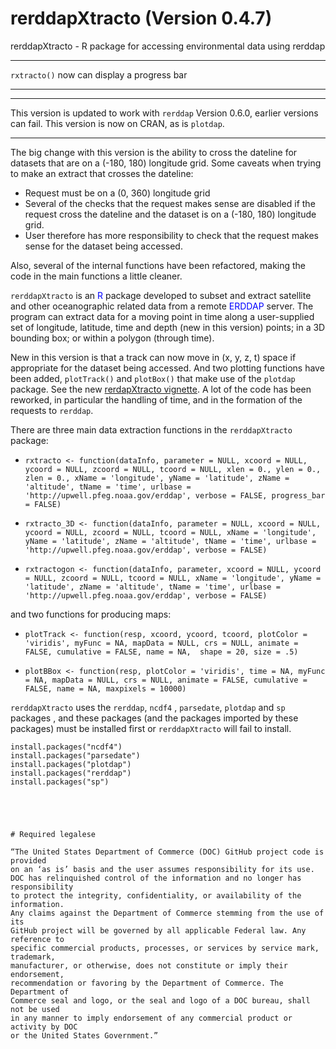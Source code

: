 # rerddapXtracto (Version 0.4.7)
rerddapXtracto - R package for accessing environmental data using rerddap 

******
`rxtracto()` now can display a progress bar
******

******
This version is updated to work with `rerddap` Version 0.6.0, earlier versions can fail.  This version is now on CRAN,  as is `plotdap`.
******

The big change with this version is the ability to cross the dateline for datasets that are
on a (-180, 180) longitude grid. Some caveats when trying to make an extract that
crosses the dateline:

- Request must be on a (0, 360) longitude grid
- Several of the checks that the request makes sense are disabled if the request
cross the dateline and the dataset is on a (-180, 180) longitude grid.
- User therefore has more responsibility to check that the request makes sense
for the dataset being accessed.

Also, several of the internal functions have been refactored, making the code
in the main functions a little cleaner.


`rerddapXtracto` is an <span style="color:blue">R</span> package developed to subset and extract satellite and other oceanographic related data from a remote <span style="color:blue">ERDDAP</span> server. The program can extract data for a moving point in time along a user-supplied set of longitude, latitude, time and depth  (new in this version) points; in a 3D bounding box; or within a polygon (through time). 

New in this version is that a track can now move in (x, y, z, t) space if appropriate for the dataset being accessed.  And two plotting functions have been added,  `plotTrack()` and `plotBox()` that make use of the `plotdap` package.  See the new [rerdapXtracto vignette](https://rmendels.github.io/UsingrerddapXtracto.html).  A lot of the code has been reworked, in particular the handling of time,  and in the formation of the requests to `rerddap`.



There are three main data extraction functions in the `rerddapXtracto` package: 

- `rxtracto <- function(dataInfo, parameter = NULL, xcoord = NULL, ycoord = NULL, zcoord = NULL, tcoord = NULL, xlen = 0., ylen = 0., zlen = 0., xName = 'longitude', yName = 'latitude', zName = 'altitude', tName = 'time', urlbase = 'http://upwell.pfeg.noaa.gov/erddap', verbose = FALSE, progress_bar = FALSE)`

- `rxtracto_3D <- function(dataInfo, parameter = NULL, xcoord = NULL, ycoord = NULL, zcoord = NULL, tcoord = NULL, xName = 'longitude', yName = 'latitude', zName = 'altitude', tName = 'time', urlbase = 'http://upwell.pfeg.noaa.gov/erddap', verbose = FALSE)`

- `rxtractogon <- function(dataInfo, parameter, xcoord = NULL, ycoord = NULL, zcoord = NULL, tcoord = NULL, xName = 'longitude', yName = 'latitude', zName = 'altitude', tName = 'time', urlbase = 'http://upwell.pfeg.noaa.gov/erddap', verbose = FALSE)`

and two functions for producing maps:

- `plotTrack <- function(resp, xcoord, ycoord, tcoord, plotColor = 'viridis', myFunc = NA,
                      mapData = NULL, crs = NULL,
                      animate = FALSE, cumulative = FALSE,
                      name = NA,  shape = 20, size = .5)`

- `plotBBox <- function(resp, plotColor = 'viridis', time = NA, myFunc = NA,
                mapData = NULL, crs = NULL,
                animate = FALSE, cumulative = FALSE, name = NA,
                maxpixels = 10000)`



`rerddapXtracto` uses the `rerddap`, `ncdf4` , `parsedate`, `plotdap` and `sp` packages , and these packages (and the packages imported by these packages) must be installed first or `rerddapXtracto` will fail to install.   

```{r install,eval=FALSE}
install.packages("ncdf4") 
install.packages("parsedate") 
install.packages("plotdap") 
install.packages("rerddap") 
install.packages("sp")
```



```




# Required legalese

“The United States Department of Commerce (DOC) GitHub project code is provided
on an ‘as is’ basis and the user assumes responsibility for its use.
DOC has relinquished control of the information and no longer has responsibility
to protect the integrity, confidentiality, or availability of the information.
Any claims against the Department of Commerce stemming from the use of its
GitHub project will be governed by all applicable Federal law. Any reference to
specific commercial products, processes, or services by service mark, trademark,
manufacturer, or otherwise, does not constitute or imply their endorsement,
recommendation or favoring by the Department of Commerce. The Department of
Commerce seal and logo, or the seal and logo of a DOC bureau, shall not be used
in any manner to imply endorsement of any commercial product or activity by DOC
or the United States Government.”


